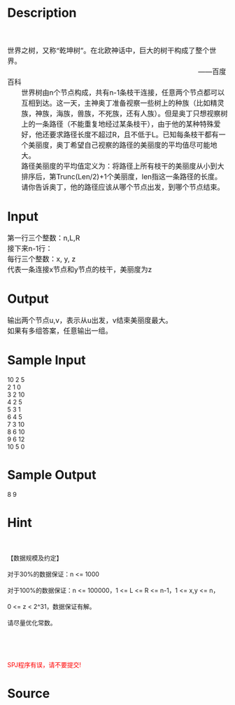 
# Description

<div class="content"><div style="margin: 13pt 0cm"><span style="font-size: medium"><br/>
</span></div>
<div><span style="font-size: medium">世界之树，又称“乾坤树”。在北欧神话中，巨大的树干构成了整个世界。</span></div>
<div><span style="font-size: medium">                                                                                                 ——百度百科</span></div>
<div style="margin: 0cm 0cm 0pt 23.95pt"><span style="font-size: medium">世界树由n个节点构成，共有n-1条枝干连接，任意两个节点都可以互相到达。这一天，主神奥丁准备视察一些树上的种族（比如精灵族，神族，海族，兽族，不死族，还有人族）。但是奥丁只想视察树上的一条路径（不能重复地经过某条枝干），由于他的某种特殊爱好，他还要求路径长度不超过R，且不低于L。已知每条枝干都有一个美丽度，奥丁希望自己视察的路径的美丽度的平均值尽可能地大。</span></div>
<div style="margin: 0cm 0cm 0pt 23.95pt"><span style="font-size: medium">路径美丽度的平均值定义为：将路径上所有枝干的美丽度从小到大排序后，第Trunc(Len/2)+1个美丽度，len指这一条路径的长度。</span></div>
<div style="margin: 0cm 0cm 0pt 23.95pt"><span style="font-size: medium">请你告诉奥丁，他的路径应该从哪个节点出发，到哪个节点结束。</span></div></div>

# Input

<div class="content"><div><span style="font-size: medium">第一行三个整数：n,L,R</span></div>
<div><span style="font-size: medium">接下来n-1行：</span></div>
<div><span style="font-size: medium">每行三个整数：x, y, z</span></div>
<div><span style="font-size: medium">代表一条连接x节点和y节点的枝干，美丽度为z</span></div></div>

# Output

<div class="content"><div><span style="font-size: medium">输出两个节点u,v，表示从u出发，v结束美丽度最大。</span></div>
<div><span style="font-size: medium">如果有多组答案，任意输出一组。</span></div></div>

# Sample Input

<div class="content"><span class="sampledata">10  2  5<br/>
2  1  0<br/>
3  2  10<br/>
4  2  5<br/>
5  3  1<br/>
6  4  5<br/>
7  3  10<br/>
8  6  10<br/>
9  6  12<br/>
10  5  0<br/>
</span></div>

# Sample Output

<div class="content"><span class="sampledata">8 9</span></div>

# Hint

<div class="content"><p></p><p><br/><br/>
【数据规模及约定】<br/><br/>
对于30%的数据保证：n &lt;= 1000<br/><br/>
对于100%的数据保证：n &lt;= 100000，1 &lt;= L &lt;= R &lt;= n-1，1 &lt;= x,y &lt;= n，<br/><br/>
0 &lt;= z &lt; 2^31，数据保证有解。<br/><br/>
请尽量优化常数。</p><br/>
<p></p><br/>
<p><span style="color: rgb(255, 0, 0);">SPJ程序有误，请不要提交!</span></p><p></p></div>

# Source

<div class="content"><p><a href="problemset.php?search="></a></p></div>

